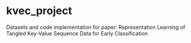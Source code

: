 # kvec_project
Datasets and code implementation for paper: Representation Learning of Tangled Key-Value Sequence Data for Early Classification
